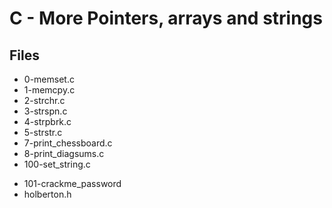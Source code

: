 # C - More Pointers, arrays and strings

## Files

- 0-memset.c
- 1-memcpy.c
- 2-strchr.c
- 3-strspn.c
- 4-strpbrk.c
- 5-strstr.c
- 7-print_chessboard.c
- 8-print_diagsums.c
- 100-set_string.c

* 101-crackme_password
* holberton.h
